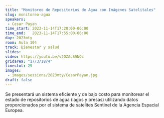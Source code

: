 ```yaml
---
title: "Monitoreo de Repositorios de Agua con Imágenes Satelitales"
slug: monitoreo-agua
speakers:
 - Cesar Payan
time_start: 2023-11-14T17:20:00-06:00
time_end:   2023-11-14T17:55:00-06:00
day: 2023mty
room: Aula 104
track: Bienestar y salud
slides: 
video: https://youtu.be/v2OZAcS5NQc
gridarea: "17/3/18/4"
timeslot: 29
images:
 - images/sessions/2023mty/CesarPayan.jpg
draft: false
---
```


Se presentará un sistema eficiente y de bajo costo para monitorear el estado de repositorios de agua (lagos y presas) utilizando datos proporcionados por el sistema de satelites Sentinel de la Agencia Espacial Europea. 
